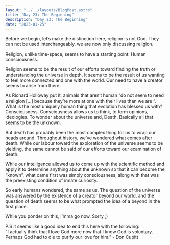 ```yaml
---
layout: "../../layouts/BlogPost.astro"
title: "Day 23: The Beginning"
description: "Day 23: The Beginning"
date: "2023-01-25"
---
```




Before we begin, let’s make the distinction here, religion is not God. They can not be used interchangeably, we are now only discussing religion.

  
Religion, unlike time-space, seems to have a starting point: Human consciousness.

Religion seems to be the result of our efforts toward finding the truth or understanding the universe in depth. It seems to be the result of us wanting to feel more connected and one with the world. Our need to have a creator seems to arise from there.

As Richard Holloway put it, animals that aren’t human “do not seem to need a religion \[...\] because they’re more at one with their lives than we are ”. What is the most uniquely human thing that evolution has blessed us with? Consciousness. Consciousness allows us to think, to form opinions, ideologies. To wonder about the universe and, Death. Basically all that seems to be the unknown.

But death has probably been the most complex thing for us to wrap our heads around. Throughout history, we’ve wondered what comes after death. While our labour toward the exploration of the universe seems to be yielding, the same cannot be said of our efforts toward our examination of death.

While our intelligence allowed us to come up with the scientific method and apply it to determine anything about the unknown so that it can become the “known”, what came first was simply consciousness, along with that was the preexisting condition of innate curiosity.

So early humans wondered, the same as us. The question of the universe was answered by the existence of a creator beyond our world, and the question of death seems to be what prompted the idea of a beyond in the first place.

  
While you ponder on this, I’mma go now. Sorry ;)

  
  
  
P.S it seems like a good idea to end this here with the following:  
"I actually think that I love God more now that I know God is voluntary. Perhaps God had to die to purify our love for him.” - Don Cupitt


